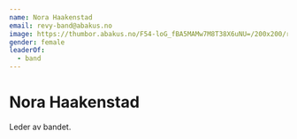 ```yaml
---
name: Nora Haakenstad
email: revy-band@abakus.no
image: https://thumbor.abakus.no/F54-loG_fBA5MAMw7M8T38X6uNU=/200x200/received_285555524396392.jpeg
gender: female
leaderOf:
  - band
---
```


# Nora Haakenstad

Leder av bandet.
